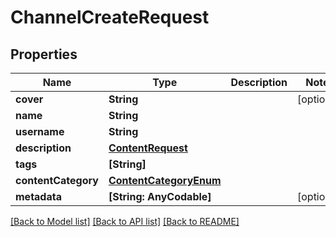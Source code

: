 # ChannelCreateRequest

## Properties
Name | Type | Description | Notes
------------ | ------------- | ------------- | -------------
**cover** | **String** |  | [optional] 
**name** | **String** |  | 
**username** | **String** |  | 
**description** | [**ContentRequest**](ContentRequest.md) |  | 
**tags** | **[String]** |  | 
**contentCategory** | [**ContentCategoryEnum**](ContentCategoryEnum.md) |  | 
**metadata** | **[String: AnyCodable]** |  | [optional] 

[[Back to Model list]](../README.md#documentation-for-models) [[Back to API list]](../README.md#documentation-for-api-endpoints) [[Back to README]](../README.md)


